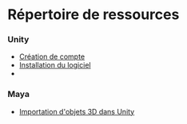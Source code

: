 # Répertoire de ressources


### Unity 
- [Création de compte](https://id.unity.com/en/account/new)
- [Installation du logiciel](installation/telechargement.md)
- 


### Maya

- [Importation d'objets 3D dans Unity](unity/Importation3D.md)
